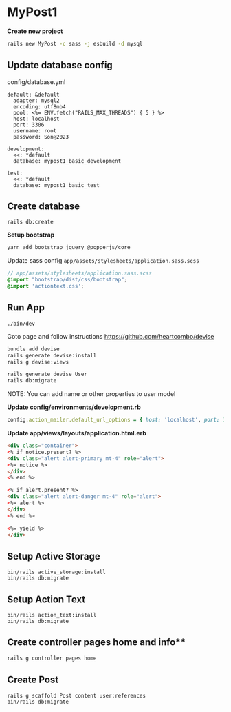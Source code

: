 # MyPost1

**Create new project**
```bash
rails new MyPost -c sass -j esbuild -d mysql
```

## Update database config
config/database.yml
```
default: &default
  adapter: mysql2
  encoding: utf8mb4
  pool: <%= ENV.fetch("RAILS_MAX_THREADS") { 5 } %>
  host: localhost
  port: 3306
  username: root
  password: Son@2023

development:
  <<: *default
  database: mypost1_basic_development

test:
  <<: *default
  database: mypost1_basic_test
```
## Create database
```
rails db:create
```

**Setup bootstrap**
```bash
yarn add bootstrap jquery @popperjs/core
```

Update sass config `app/assets/stylesheets/application.sass.scss`
```scss
// app/assets/stylesheets/application.sass.scss
@import "bootstrap/dist/css/bootstrap";
@import 'actiontext.css';
```

## Run App
```
./bin/dev
```

Goto page and follow instructions https://github.com/heartcombo/devise
```bash
bundle add devise
rails generate devise:install
rails g devise:views

rails generate devise User
rails db:migrate
```
NOTE: You can add name or other properties to user model

**Update config/environments/development.rb**
```rb
config.action_mailer.default_url_options = { host: 'localhost', port: 3006 }
```

**Update app/views/layouts/application.html.erb**
```html
<div class="container">
<% if notice.present? %>
<div class="alert alert-primary mt-4" role="alert">
<%= notice %>
</div>
<% end %>

<% if alert.present? %>
<div class="alert alert-danger mt-4" role="alert">
<%= alert %>
</div>
<% end %>

<%= yield %>
</div>
```

## Setup Active Storage
```
bin/rails active_storage:install
bin/rails db:migrate
```

## Setup Action Text
```
bin/rails action_text:install
bin/rails db:migrate
```

## Create controller pages home and info**
```bash
rails g controller pages home
```

## Create Post
```bash
rails g scaffold Post content user:references
bin/rails db:migrate
```